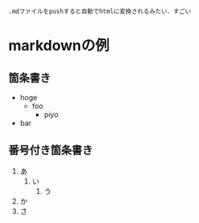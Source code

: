     .mdファイルをpushすると自動でhtmlに変換されるみたい．すごい

# markdownの例

## 箇条書き
- hoge
  - foo
    - piyo
- bar

## 番号付き箇条書き
1. あ
    1. い
        1. う
1. か
1. さ
